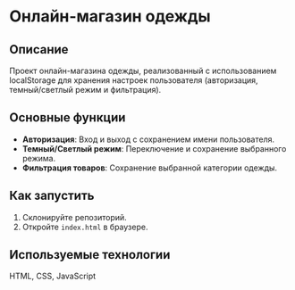 # Онлайн-магазин одежды

## Описание
Проект онлайн-магазина одежды, реализованный с использованием localStorage для хранения настроек пользователя (авторизация, темный/светлый режим и фильтрация).

## Основные функции
- **Авторизация**: Вход и выход с сохранением имени пользователя.
- **Темный/Светлый режим**: Переключение и сохранение выбранного режима.
- **Фильтрация товаров**: Сохранение выбранной категории одежды.

## Как запустить
1. Склонируйте репозиторий.
2. Откройте `index.html` в браузере.

## Используемые технологии
HTML, CSS, JavaScript
